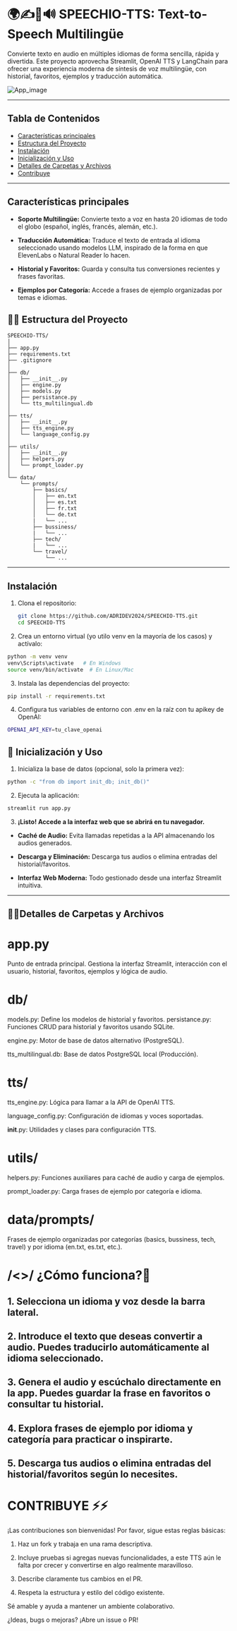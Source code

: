 # 🌍✍👅🔊 SPEECHIO-TTS: Text-to-Speech Multilingüe

Convierte texto en audio en múltiples idiomas de forma sencilla, rápida y divertida. Este proyecto aprovecha Streamlit, OpenAI TTS y LangChain para ofrecer una experiencia moderna de síntesis de voz multilingüe, con historial, favoritos, ejemplos y traducción automática.

![App_image](https://github.com/user-attachments/assets/cbccbcad-5865-4357-a3bd-d98f6f3b89f9)

---

## Tabla de Contenidos

- [Características principales](#características)
- [Estructura del Proyecto](#estructura-del-proyecto)
- [Instalación](#instalación)
- [Inicialización y Uso](#inicialización-y-uso)
- [Detalles de Carpetas y Archivos](#detalles-de-carpetas-y-archivos)
- [Contribuye](#contribuir)

---

## Características principales

- **Soporte Multilingüe:** Convierte texto a voz en hasta 20 idiomas de todo el globo (español, inglés, francés, alemán, etc.).
  
- **Traducción Automática:** Traduce el texto de entrada al idioma seleccionado usando modelos LLM, inspirado de la forma en que ElevenLabs o Natural Reader lo hacen.
  
- **Historial y Favoritos:** Guarda y consulta tus conversiones recientes y frases favoritas.
  
- **Ejemplos por Categoría:** Accede a frases de ejemplo organizadas por temas e idiomas.


 ## 📏📐 Estructura del Proyecto
```
SPEECHIO-TTS/
│
├── app.py
├── requirements.txt
├── .gitignore
│
├── db/
│   ├── __init__.py
│   ├── engine.py
│   ├── models.py
│   ├── persistance.py
│   └── tts_multilingual.db
│
├── tts/
│   ├── __init__.py
│   ├── tts_engine.py
│   └── language_config.py
│
├── utils/
│   ├── __init__.py
│   ├── helpers.py
│   └── prompt_loader.py
│
└── data/
    └── prompts/
        ├── basics/
        │   ├── en.txt
        │   ├── es.txt
        │   ├── fr.txt
        │   └── de.txt
        |   └── ...
        ├── bussiness/
        |   └── ...
        ├── tech/
        |   └── ...
        └── travel/
            └── ...
```
---

## Instalación

1. Clona el repositorio:
   ```sh
   git clone https://github.com/ADRIDEV2024/SPEECHIO-TTS.git
   cd SPEECHIO-TTS

2. Crea un entorno virtual (yo utilo venv en la mayoría de los casos) y actívalo:
  ```sh
python -m venv venv
venv\Scripts\activate   # En Windows
source venv/bin/activate  # En Linux/Mac
 ```

3. Instala las dependencias del proyecto:
```sh
pip install -r requirements.txt
```
4. Configura tus variables de entorno con .env en la raíz con tu apikey de OpenAI:
```sh
OPENAI_API_KEY=tu_clave_openai
```
## 🔁 Inicialización y Uso


1. Inicializa la base de datos (opcional, solo la primera vez):
```sh
python -c "from db import init_db; init_db()"
```
2. Ejecuta la aplicación:
```sh
streamlit run app.py
```
3. **¡Listo! Accede a la interfaz web que se abrirá en tu navegador.**
  
- **Caché de Audio:** Evita llamadas repetidas a la API almacenando los audios generados.
  
- **Descarga y Eliminación:** Descarga tus audios o elimina entradas del historial/favoritos.
- **Interfaz Web Moderna:** Todo gestionado desde una interfaz Streamlit intuitiva.

---

## 📂📝Detalles de Carpetas y Archivos

# app.py

Punto de entrada principal. Gestiona la interfaz Streamlit, interacción con el usuario, historial, favoritos, ejemplos y lógica de audio.

# db/

models.py: Define los modelos de historial y favoritos.
persistance.py: Funciones CRUD para historial y favoritos usando SQLite.

engine.py: Motor de base de datos alternativo (PostgreSQL).

tts_multilingual.db: Base de datos PostgreSQL local (Producción).

# tts/

tts_engine.py: Lógica para llamar a la API de OpenAI TTS.

language_config.py: Configuración de idiomas y voces soportadas.

__init__.py: Utilidades y clases para configuración TTS.

# utils/

helpers.py: Funciones auxiliares para caché de audio y carga de ejemplos.

prompt_loader.py: Carga frases de ejemplo por categoría e idioma.

# data/prompts/

Frases de ejemplo organizadas por categorías (basics, bussiness, tech, travel) y por idioma (en.txt, es.txt, etc.).

# /<>/ ¿Cómo funciona?🤔

## 1. Selecciona un idioma y voz desde la barra lateral.

## 2. Introduce el texto que deseas convertir a audio. Puedes traducirlo automáticamente al idioma seleccionado.

## 3. Genera el audio y escúchalo directamente en la app. Puedes guardar la frase en favoritos o consultar tu historial.

## 4. Explora frases de ejemplo por idioma y categoría para practicar o inspirarte.

## 5. Descarga tus audios o elimina entradas del historial/favoritos según lo necesites.

# CONTRIBUYE ⚡⚡

¡Las contribuciones son bienvenidas!
Por favor, sigue estas reglas básicas:

1. Haz un fork y trabaja en una rama descriptiva.

2. Incluye pruebas si agregas nuevas funcionalidades, a este TTS aún le falta 
por crecer y convertirse en algo realmente maravilloso.

3. Describe claramente tus cambios en el PR.

4. Respeta la estructura y estilo del código existente.

Sé amable y ayuda a mantener un ambiente colaborativo.

¿Ideas, bugs o mejoras? ¡Abre un issue o PR! 
